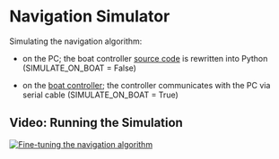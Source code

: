 
# Navigation Simulator
Simulating the navigation algorithm:

* on the PC; the boat controller [source code](https://github.com/OpenTransat/OpenTransat-Navigator/tree/master/software/main) is rewritten into Python (SIMULATE_ON_BOAT = False)

* on the [boat controller](https://github.com/OpenTransat/OpenTransat-Navigator); the controller communicates with the PC via serial cable (SIMULATE_ON_BOAT = True)

## Video: Running the Simulation

[![Fine-tuning the navigation algorithm](http://img.youtube.com/vi/KpHwfYXEIQ0/0.jpg)](https://www.youtube.com/watch?v=KpHwfYXEIQ0)
